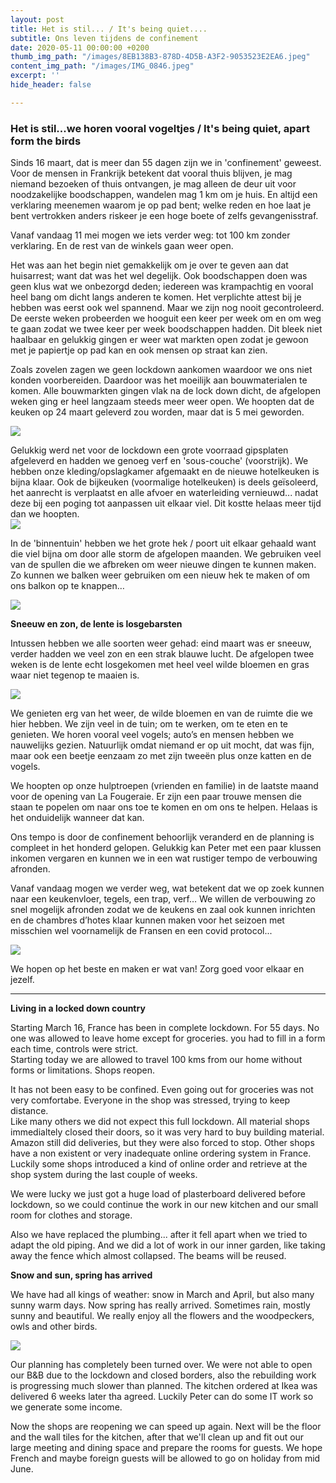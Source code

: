 ```yaml
---
layout: post
title: Het is stil... / It's being quiet....
subtitle: Ons leven tijdens de confinement
date: 2020-05-11 00:00:00 +0200
thumb_img_path: "/images/8EB138B3-878D-4D5B-A3F2-9053523E2EA6.jpeg"
content_img_path: "/images/IMG_0846.jpeg"
excerpt: ''
hide_header: false

---
```

### Het is stil...we horen vooral vogeltjes / It's being quiet, apart form the birds

Sinds 16 maart, dat is meer dan 55 dagen zijn we in 'confinement' geweest. Voor de mensen in Frankrijk betekent dat vooral thuis blijven, je mag niemand bezoeken of thuis ontvangen, je mag alleen de deur uit voor noodzakelijke boodschappen, wandelen mag 1 km om je huis. En altijd een verklaring meenemen waarom je op pad bent; welke reden en hoe laat je bent vertrokken anders riskeer je een hoge boete of zelfs gevangenisstraf.

Vanaf vandaag 11 mei mogen we iets verder weg: tot 100 km zonder verklaring. En de rest van de winkels gaan weer open.

Het was aan het begin niet gemakkelijk om je over te geven aan dat huisarrest; want dat was het wel degelijk. Ook boodschappen doen was geen klus wat we onbezorgd deden; iedereen was krampachtig en vooral heel bang om dicht langs anderen te komen. Het verplichte attest bij je hebben was eerst ook wel spannend. Maar we zijn nog nooit gecontroleerd. De eerste weken probeerden we hooguit een keer per week om en om weg te gaan zodat we twee keer per week boodschappen hadden. Dit bleek niet haalbaar en gelukkig gingen er weer wat markten open zodat je gewoon met je papiertje op pad kan en ook mensen op straat kan zien.

Zoals zovelen zagen we geen lockdown aankomen waardoor we ons niet konden voorbereiden. Daardoor was het moeilijk aan bouwmaterialen te komen. Alle bouwmarkten gingen vlak na de lock down dicht, de afgelopen weken ging er heel langzaam steeds meer weer open. We hoopten dat de keuken op 24 maart geleverd zou worden, maar dat is 5 mei geworden.

![](/images/IMG_0838.jpeg)

Gelukkig werd net voor de lockdown een grote voorraad gipsplaten afgeleverd en hadden we genoeg verf en 'sous-couche' (voorstrijk). We hebben onze kleding/opslagkamer afgemaakt en de nieuwe hotelkeuken is bijna klaar. Ook de bijkeuken (voormalige hotelkeuken) is deels geïsoleerd, het aanrecht is verplaatst en alle afvoer en waterleiding vernieuwd... nadat deze bij een poging tot aanpassen uit elkaar viel. Dit kostte helaas meer tijd dan we hoopten.  
![](/images/IMG_0922.jpeg)

In de 'binnentuin' hebben we het grote hek / poort uit elkaar gehaald want die viel bijna om door alle storm de afgelopen maanden. We gebruiken veel van de spullen die we afbreken om weer nieuwe dingen te kunnen maken. Zo kunnen we balken weer gebruiken om een nieuw hek te maken of om ons balkon op te knappen…

![](/images/8EB138B3-878D-4D5B-A3F2-9053523E2EA6.jpeg)

**Sneeuw en zon, de lente is losgebarsten**

Intussen hebben we alle soorten weer gehad: eind maart was er sneeuw, verder hadden we veel zon en een strak blauwe lucht. De afgelopen twee weken is de lente echt losgekomen met heel veel wilde bloemen en gras waar niet tegenop te maaien is.

![](/images/523b324c-b43c-4495-afb2-9041cfdd06ad.jpeg)

We genieten erg van het weer, de wilde bloemen en van de ruimte die we hier hebben. We zijn veel in de tuin; om te werken, om te eten en te genieten. We horen vooral veel vogels; auto’s en mensen hebben we nauwelijks gezien. Natuurlijk omdat niemand er op uit mocht, dat was fijn, maar ook een beetje eenzaam zo met zijn tweeën plus onze katten en de vogels.

We hoopten op onze hulptroepen (vrienden en familie) in de laatste maand voor de opening van La Fougeraie. Er zijn een paar trouwe mensen die staan te popelen om naar ons toe te komen en om ons te helpen. Helaas is het onduidelijk wanneer dat kan.

Ons tempo is door de confinement behoorlijk veranderd en de planning is compleet in het honderd gelopen. Gelukkig kan Peter met een paar klussen inkomen vergaren en kunnen we in een wat rustiger tempo de verbouwing afronden.

Vanaf vandaag mogen we verder weg, wat betekent dat we op zoek kunnen naar een keukenvloer, tegels, een trap, verf… We willen de verbouwing zo snel mogelijk afronden zodat we de keukens en zaal ook kunnen inrichten en de chambres d’hotes klaar kunnen maken voor het seizoen met misschien wel voornamelijk de Fransen en een covid protocol...

![](/images/IMG_0940.jpeg)

We hopen op het beste en maken er wat van! Zorg goed voor elkaar en jezelf.

***

**Living in a locked down country**

Starting March 16, France has been in complete lockdown. For 55 days. No one was allowed to leave home except for groceries. you had to fill in a form each time, controls were strict.  
Starting today we are allowed to travel 100 kms from our home without forms or limitations. Shops reopen.

It has not been easy to be confined. Even going out for groceries was not very comfortabe. Everyone in the shop was stressed, trying to keep distance.  
Like many others we did not expect this full lockdown. All material shops immedialtely closed their doors, so it was very hard to buy building material. Amazon still did deliveries, but they were also forced to stop. Other shops have a non existent or very inadequate online ordering system in France. Luckily some shops introduced a kind of online order and retrieve at the shop system during the last couple of weeks.

We were lucky we just got a huge load of plasterboard delivered before lockdown, so we could continue the work in our new kitchen and our small room for clothes and storage.

Also we have replaced the plumbing... after it fell apart when we tried  to adapt the old piping. And we did a lot of work in our inner garden, like taking away the fence which almost collapsed. The beams will be reused.

**Snow and sun, spring has arrived**

We have had all kings of weather: snow in March and April, but also many sunny warm days. Now spring has really arrived. Sometimes rain, mostly sunny and beautiful. We really enjoy all the flowers and the woodpeckers, owls and other birds.

![](/images/764e56f6-0bd9-4a1b-987d-1e39ca2e5905.jpeg)

Our planning has completely been turned over. We were not able to open our B&B due to the lockdown and closed borders, also the rebuilding work is progressing much slower than planned. The kitchen ordered at Ikea was delivered 6 weeks later tha agreed. Luckily Peter can do some IT work so we generate some income.

Now the shops are reopening we can speed up again. Next will be the floor and the wall tiles for the kitchen, after that we'll clean up and fit out our large meeting and dining space and prepare the rooms for guests. We hope French and maybe foreign guests will be allowed to go on holiday from mid June.